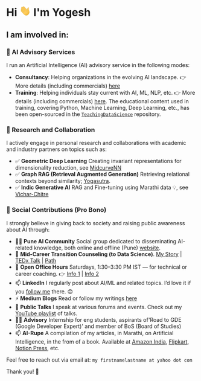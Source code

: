 # Hi <img src="https://raw.githubusercontent.com/ABSphreak/ABSphreak/master/gifs/Hi.gif" width="30px"> I'm Yogesh

## I am involved in:

### 🤖 AI Advisory Services
I run an Artificial Intelligence (AI) advisory service in the following modes:

* **Consultancy**: Helping organizations in the evolving AI landscape. 👉 More details (including commercials) [here](./domains/Notes_AIAdvisory.md)
* **Training**: Helping individuals stay current with AI, ML, NLP, etc.  👉 More details (including commercials) [here](./domains/Notes_AITraining.md). The educational content used in training, covering Python, Machine Learning, Deep Learning, etc., has been open-sourced in the [`TeachingDataScience`](https://github.com/yogeshhk/TeachingDataScience) repository.

### 🔬 Research and Collaboration
I actively engage in personal research and collaborations with academic and industry partners on topics such as:
* ✅ **Geometric Deep Learning**
  Creating invariant representations for dimensionality reduction, see [MidcurveNN](https://github.com/yogeshhk/MidcurveNN)
* ✅ **Graph RAG (Retrieval Augmented Generation)**
  Retrieving relational contexts beyond similarity; [Yogasutra](https://github.com/yogeshhk/Sarvadnya/tree/master/src/ask_yogasutra).
* ✅ **Indic Generative AI**
  RAG and Fine-tuning using Marathi data 💡, see [Vichar-Chitre](https://github.com/yogeshhk/Sarvadnya/tree/master/src/ask_vichar-chitre)

### 🙌 Social Contributions (Pro Bono)
I strongly believe in giving back to society and raising public awareness about AI through:
* 🧑‍🏫 **Pune AI Community** Social group dedicated to disseminating AI-related knowledge, both online and offline (Pune) [website](http://puneaicommunity.org/).
* 👯 **Mid-Career Transition Counseling (to Data Science)**. [My Story](https://www.youtube.com/watch?v=IQzWosVzkM4) | [TEDx Talk](https://www.youtube.com/watch?v=-VbWRs7BsPY) | [Path](https://www.youtube.com/watch?v=-_8i6IQz8l8)
* 💬 **Open Office Hours** Saturdays, 1:30–3:30 PM IST — for technical or career coaching.
  👉 [Info 1](https://www.linkedin.com/feed/update/urn:li:activity:6913670687291240448/) | [Info 2](https://www.linkedin.com/feed/update/urn:li:activity:7147062487174070272/)
* 📫 **LinkedIn** I regularly post about AI/ML and related topics. I’d love it if you [follow me](https://www.linkedin.com/in/yogeshkulkarni/) there. 😊
* ⚡ **Medium Blogs**  Read or follow my writings [here](https://yogeshharibhaukulkarni.medium.com/)
* 🎤 **Public Talks**  I speak at various forums and events. Check out my [YouTube playlist](https://www.youtube.com/playlist?list=PLaTX75s8-K31QUTU1h12Tzjuxl5nXjAG7) of talks.
* 🧑‍🏫 **Advisory** Internship for eng students, aspirants of'Road to GDE (Google Developer Expert)' and member of BoS (Board of Studies)
* 📫 **AI-Rupe** A compilation of my articles, in Marathi, on Artificial Intelligence, in the from of a book. Available at [Amazon India](https://www.amazon.in/dp/B0FB37F7Z7), [Flipkart](https://direct.notionpress.com/in/read/ai-rupe/), [Notion Press](https://www.flipkart.com/ai-rupe/p/itm8e9a8104bed35?pid=9798899613739&affid=editornoti), etc.

Feel free to reach out via email at: `my firstnamelastname at yahoo dot com`

Thank you! 🙏



